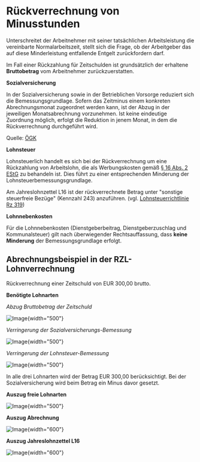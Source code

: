 # Rückverrechnung von Minusstunden

Unterschreitet der Arbeitnehmer mit seiner tatsächlichen Arbeitsleistung die vereinbarte Normalarbeitszeit, stellt sich die Frage, ob der Arbeitgeber das auf diese Minderleistung entfallende Entgelt zurückfordern darf. 

Im Fall einer Rückzahlung für Zeitschulden ist grundsätzlich der erhaltene **Bruttobetrag** vom Arbeitnehmer zurückzuerstatten.

**Sozialversicherung**

In der Sozialversicherung sowie in der Betrieblichen Vorsorge reduziert sich die Bemessungsgrundlage. Sofern das Zeitminus einem konkreten Abrechnungsmonat zugeordnet werden kann, ist der Abzug in der jeweiligen Monatsabrechnung vorzunehmen. Ist keine eindeutige Zuordnung möglich, erfolgt die Reduktion in jenem Monat, in dem die Rückverrechnung durchgeführt wird.

Quelle: [ÖGK](https://www.gesundheitskasse.at/cdscontent/?contentid=10007.893168&portal=oegkdgportal)

**Lohnsteuer**

Lohnsteuerlich handelt es sich bei der Rückverrechnung um eine Rückzahlung von Arbeitslohn, die als Werbungskosten gemäß [§ 16 Abs. 2 EStG](https://www.ris.bka.gv.at/NormDokument.wxe?Abfrage=Bundesnormen&Gesetzesnummer=10004570&Artikel=&Paragraf=16&Anlage=&Uebergangsrecht=) zu behandeln ist. Dies führt zu einer entsprechenden Minderung der Lohnsteuerbemessungsgrundlage.

Am Jahreslohnzettel L16 ist der rückverrechnete Betrag unter "sonstige steuerfreie Bezüge" (Kennzahl 243) anzuführen. (vgl. [Lohnsteuerrichtlinie Rz 319](https://findok.bmf.gv.at/findok/volltext(suche:Standardsuche)?segmentId=af96b89b-0d22-4bba-b160-b42903369ad0))

**Lohnnebenkosten**

Für die Lohnnebenkosten (Dienstgeberbeitrag, Dienstgeberzuschlag und Kommunalsteuer) gilt nach überwiegender Rechtsauffassung, dass **keine Minderung** der Bemessungsgrundlage erfolgt.

## Abrechnungsbeispiel in der RZL-Lohnverrechnung

Rückverrechnung einer Zeitschuld von EUR 300,00 brutto.

**Benötigte Lohnarten**

*Abzug Bruttobetrag der Zeitschuld*

![Image](img/image611.png){width="500"}

*Verringerung der Sozialversicherungs-Bemessung*

![Image](img/image612.png){width="500"}

*Verringerung der Lohnsteuer-Bemessung*

![Image](img/image613.png){width="500"}

In alle drei Lohnarten wird der Betrag EUR 300,00 berücksichtigt. Bei der Sozialversicherung wird beim Betrag ein Minus davor gesetzt.

**Auszug freie Lohnarten**

![Image](img/image614.png){width="500"}

**Auszug Abrechnung**

![Image](img/image615.png){width="600"}

**Auszug Jahreslohnzettel L16**

![Image](img/image616.png){width="600"}